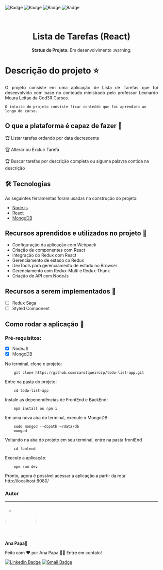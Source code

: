 ![Badge](https://img.shields.io/github/issues/carolqueirozp/todo-list-app?style=for-the-badge)
![Badge](https://img.shields.io/github/forks/carolqueirozp/todo-list-app?style=for-the-badge)
![Badge](https://img.shields.io/github/stars/carolqueirozp/todo-list-app?style=for-the-badge)
![Badge](https://img.shields.io/github/last-commit/carolqueirozp/todo-list-app?style=for-the-badge)

<br>

<h1 align="center"> Lista de Tarefas (React) </h1>

<p align="center">
    <b>Status do Projeto:</b> Em desenvolvimento :warning:
</p>

# Descrição do projeto :star:

<p align="justify">O projeto consiste em uma aplicação de Lista de Tarefas que foi desenvolvido com base no conteúdo ministrado pelo professor Leonardo Moura Leitao da Cod3R Cursos.</p>

    O intuito do projeto consiste fixar conteúdo que foi aprendido ao longo do curso.
    
## O que a plataforma é capaz de fazer :checkered_flag:

:trophy: Listar tarefas ordando por data decrescente 

:trophy: Alterar ou Excluir Tarefa

:trophy: Buscar tarefas por descrição completa ou alguma palavra contida na descrição

## 🛠 Tecnologias

As seguintes ferramentas foram usadas na construção do projeto:

- [Node.js](https://nodejs.org/en/)
- [React](https://pt-br.reactjs.org/)
- [MongoDB](https://www.mongodb.com/)

## Recursos aprendidos e utilizados no projeto :dart:

<p>
    <ul type="squad">
        <li>Configuração da aplicação com Webpack</li>
        <li>Criação de componentes com React</li>
        <li>Integração do Redux com React</li>
        <li>Gerenciamento de estado co Redux</li>
        <li>DevTools para gerenciamento de estado no Browser</li>
        <li>Gerenciamento com Redux-Multi e Redux-Thunk</li>
        <li>Criação de API com NodeJs</li>
    </ul>
</p>

## Recursos a serem implementados :construction:

- [ ] Redux Saga
- [ ] Styled Component

## Como rodar a aplicação :rocket:

### Pré-requisitos:
- [X] NodeJS
- [X] MongoDB

No terminal, clone o projeto:

        git clone https://github.com/carolqueirozp/todo-list-app.git
        
Entre na pasta do projeto:

        cd todo-list-app

Instale as depenendências de FrontEnd e BackEnd:
        
        npm install ou npm i

Em uma nova aba do terminal, execute o MongoDB:
        
        sudo mongod --dbpath ~/data/db
        mongod

Voltando na aba do projeto em seu terminal, entre na pasta frontEnd

        cd fontend
        
Execute a aplicação:
        
        npm run dev

Pronto, agora é possível acessar a aplicação a partir da rota: http://localhost:8080/


### Autor
---

 <img style="border-radius: 50%;" src="https://avatars3.githubusercontent.com/u/62680395?s=460&amp;u=c21e3118af9daf2019163dd00004760a3a3f9f00&amp;v=4"  width="100px;" alt="">
 <br />
 <p><b>Ana Papa</b>🚀</p>

Feito com ❤️ por Ana Papa 👋🏽 Entre em contato!

[![Linkedin Badge](https://img.shields.io/badge/-Ana-blue?style=flat-square&logo=Linkedin&logoColor=white&link=https://www.linkedin.com/in/anaqueirozpapa//)](https://www.linkedin.com/in/tgmarinho/) 
[![Gmail Badge](https://img.shields.io/badge/-anapapa.dev@gmail.com-c14438?style=flat-square&logo=Gmail&logoColor=white&link=mailto:anapapa.dev@gmail.com)](mailto:anapapa.dev@gmail.com)
 
        
